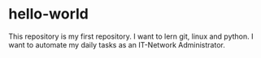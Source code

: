 # hello-world
This repository is my first repository. I want to lern git, linux and python.
I want to automate my daily tasks as an IT-Network Administrator.
